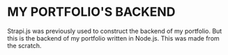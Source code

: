 # MY PORTFOLIO'S BACKEND

Strapi.js was previously used to construct the backend of my portfolio. But this is the backend of my portfolio written in Node.js. This was made from the scratch.
